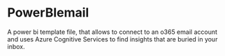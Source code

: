 # PowerBIemail
A power bi template file, that allows to connect to an o365 email account and uses Azure Cognitive Services to find insights that are buried in your inbox.
